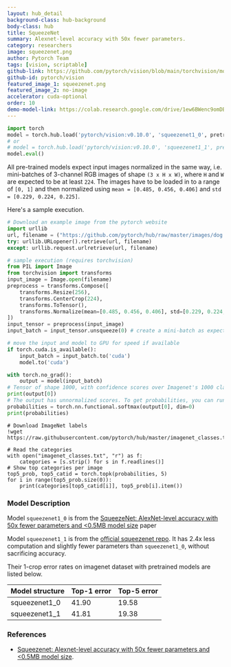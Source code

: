```yaml
---
layout: hub_detail
background-class: hub-background
body-class: hub
title: SqueezeNet
summary: Alexnet-level accuracy with 50x fewer parameters.
category: researchers
image: squeezenet.png
author: Pytorch Team
tags: [vision, scriptable]
github-link: https://github.com/pytorch/vision/blob/main/torchvision/models/squeezenet.py
github-id: pytorch/vision
featured_image_1: squeezenet.png
featured_image_2: no-image
accelerator: cuda-optional
order: 10
demo-model-link: https://colab.research.google.com/drive/1ew6BWenc9omDBTliy0TJsiKvvb9BQXNR
---
```


```python
import torch
model = torch.hub.load('pytorch/vision:v0.10.0', 'squeezenet1_0', pretrained=True)
# or
# model = torch.hub.load('pytorch/vision:v0.10.0', 'squeezenet1_1', pretrained=True)
model.eval()
```

All pre-trained models expect input images normalized in the same way,
i.e. mini-batches of 3-channel RGB images of shape `(3 x H x W)`, where `H` and `W` are expected to be at least `224`.
The images have to be loaded in to a range of `[0, 1]` and then normalized using `mean = [0.485, 0.456, 0.406]`
and `std = [0.229, 0.224, 0.225]`.

Here's a sample execution.

```python
# Download an example image from the pytorch website
import urllib
url, filename = ("https://github.com/pytorch/hub/raw/master/images/dog.jpg", "dog.jpg")
try: urllib.URLopener().retrieve(url, filename)
except: urllib.request.urlretrieve(url, filename)
```

```python
# sample execution (requires torchvision)
from PIL import Image
from torchvision import transforms
input_image = Image.open(filename)
preprocess = transforms.Compose([
    transforms.Resize(256),
    transforms.CenterCrop(224),
    transforms.ToTensor(),
    transforms.Normalize(mean=[0.485, 0.456, 0.406], std=[0.229, 0.224, 0.225]),
])
input_tensor = preprocess(input_image)
input_batch = input_tensor.unsqueeze(0) # create a mini-batch as expected by the model

# move the input and model to GPU for speed if available
if torch.cuda.is_available():
    input_batch = input_batch.to('cuda')
    model.to('cuda')

with torch.no_grad():
    output = model(input_batch)
# Tensor of shape 1000, with confidence scores over Imagenet's 1000 classes
print(output[0])
# The output has unnormalized scores. To get probabilities, you can run a softmax on it.
probabilities = torch.nn.functional.softmax(output[0], dim=0)
print(probabilities)
```

```
# Download ImageNet labels
!wget https://raw.githubusercontent.com/pytorch/hub/master/imagenet_classes.txt
```

```
# Read the categories
with open("imagenet_classes.txt", "r") as f:
    categories = [s.strip() for s in f.readlines()]
# Show top categories per image
top5_prob, top5_catid = torch.topk(probabilities, 5)
for i in range(top5_prob.size(0)):
    print(categories[top5_catid[i]], top5_prob[i].item())
```

### Model Description

Model `squeezenet1_0` is from the [SqueezeNet: AlexNet-level accuracy with 50x fewer parameters and <0.5MB model size](https://arxiv.org/pdf/1602.07360.pdf) paper

Model `squeezenet1_1` is from the [official squeezenet repo](https://github.com/DeepScale/SqueezeNet/tree/master/SqueezeNet_v1.1).
It has 2.4x less computation and slightly fewer parameters than `squeezenet1_0`, without sacrificing accuracy.

Their 1-crop error rates on imagenet dataset with pretrained models are listed below.

| Model structure | Top-1 error | Top-5 error |
| --------------- | ----------- | ----------- |
|  squeezenet1_0  | 41.90       | 19.58       |
|  squeezenet1_1  | 41.81       | 19.38       |

### References

 - [Squeezenet: Alexnet-level accuracy with 50x fewer parameters and <0.5MB model size](https://arxiv.org/pdf/1602.07360.pdf).
